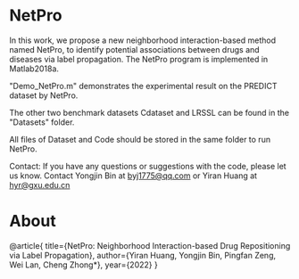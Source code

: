 # NetPro

In this work, we propose a new neighborhood interaction-based method named NetPro, to identify potential associations between drugs and diseases via label propagation. The NetPro program is implemented in Matlab2018a. 

"Demo_NetPro.m" demonstrates the experimental result on the PREDICT dataset by NetPro. 

The other two benchmark datasets Cdataset and LRSSL can be found in the "Datasets" folder.

All files of Dataset and Code should be stored in the same folder to run NetPro.

Contact:
If you have any questions or suggestions with the code, please let us know. 
Contact Yongjin Bin at  byj1775@qq.com or Yiran Huang at hyr@gxu.edu.cn



# About
@article{
  title={NetPro: Neighborhood Interaction-based Drug Repositioning via Label Propagation},
  author={Yiran Huang, Yongjin Bin, Pingfan Zeng, Wei Lan, Cheng Zhong*},
  year={2022}
}

